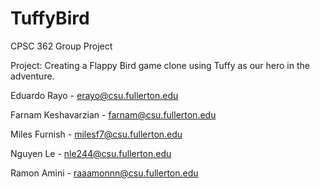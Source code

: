 # TuffyBird

CPSC 362 Group Project

Project: Creating a Flappy Bird game clone using Tuffy as our hero in the adventure.


Eduardo Rayo - erayo@csu.fullerton.edu

Farnam Keshavarzian - farnam@csu.fullerton.edu

Miles Furnish - milesf7@csu.fullerton.edu

Nguyen Le - nle244@csu.fullerton.edu

Ramon Amini - raaamonnn@csu.fullerton.edu

